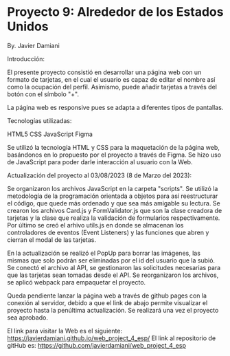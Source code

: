 # Proyecto 9: Alrededor de los Estados Unidos

By. Javier Damiani

Introducción:

El presente proyecto consistió en desarrollar una página web con un formato de tarjetas, en el cual el usuario es capaz de editar el nombre así como la ocupación del perfil. Asimismo, puede añadir tarjetas a través del botón con el símbolo "+". 

La página web es responsive pues se adapta a diferentes tipos de pantallas.

Tecnologías utilizadas: 

HTML5
CSS
JavaScript
Figma

Se utilizó la tecnología HTML y CSS para la maquetación de la página web, basándonos en lo propuesto por el proyecto a través de Figma. Se hizo uso de JavaScript para poder darle interacción al usuario con la Web. 

Actualización del proyecto al 03/08/2023 (8 de Marzo del 2023):

Se organizaron los archivos JavaScript en la carpeta "scripts". Se utilizó la metodología de la programación orientada a objetos para así reestructurar el código, que quede más ordenado y que sea más amigable su lectura. Se crearon los archivos Card.js y FormValidator.js que son la clase creadora de tarjetas y la clase que realiza la validación de formularios respectivamente.
Por último se creó el arhivo utils.js en donde se almacenan los controladores de eventos (Event Listeners) y las funciones que abren y cierran el modal de las tarjetas.

En la actualización se realizó el PopUp para borrar las imágenes, las mismas que solo podrán ser eliminadas por el id del usuario que la subió. Se conectó el archivo al API, se gestionaron las solicitudes necesarias para que las tarjetas sean tomadas desde el API. 
Se reorganizaron los archivos, se aplicó webpack para empaquetar el proyecto. 

Queda pendiente lanzar la página web a través de github pages con la conexión al servidor, debido a que el link de abajo permite visualizar el proyecto hasta la penúltima actualización. Se realizará una vez el proyecto sea aprobado. 

El link para visitar la Web es el siguiente: https://javierdamiani.github.io/web_project_4_esp/
El link al repositorio de gitHub es:  https://github.com/javierdamiani/web_project_4_esp

